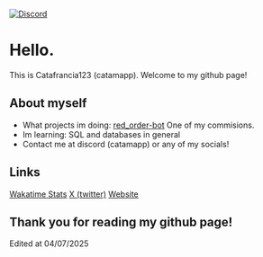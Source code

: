 [![Discord](https://img.shields.io/discord/990326151987724378?logo=discord&logoColor=white&color=5865F2)](https://discord.gg/NNGmtySEFF) 
# Hello.
This is Catafrancia123 (catamapp). Welcome to my github page!

## About myself

- What projects im doing: [red_order-bot](https://github.com/Catafrancia123/red_order-bot) One of my commisions.
- Im learning: SQL and databases in general
- Contact me at discord (catamapp) or any of my socials!

## Links
[Wakatime Stats](https://wakatime.com/@catafranc123)
[X (twitter)](https://x.com/DGEnorm)
[Website](https://catafrancia123.github.io/catamapp-website/)

## Thank you for reading my github page!
Edited at 04/07/2025
